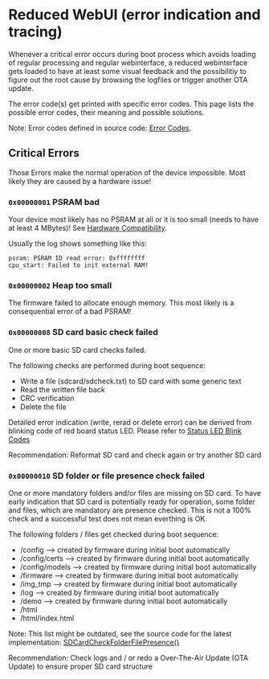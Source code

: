 # Reduced WebUI (error indication and tracing)

Whenever a critical error occurs during boot process which avoids loading of regular processing and regular webinterface, a reduced webinterface gets loaded to have at least some visual feedback and the possibilitiy to figure out the root cause by browsing the logfiles or trigger another OTA update.

The error code(s) get printed with specific error codes. This page lists the possible error codes, their meaning and possible solutions.

Note: Error codes defined in source code: [Error Codes](https://github.com/Slider0007/AI-on-the-edge-device/blob/develop/code/components/jomjol_helper/system.h).


## Critical Errors
Those Errors make the normal operation of the device impossible.
Most likely they are caused by a hardware issue!

### `0x00000001` PSRAM bad
Your device most likely has no PSRAM at all or it is too small (needs to have at least 4 MBytes)!
See [Hardware Compatibility](../Hardware-Compatibility).

Usually the log shows something like this:
```
psram: PSRAM ID read error: 0xffffffff
cpu_start: Failed to init external RAM!
```

### `0x00000002` Heap too small
The firmware failed to allocate enough memory. This most likely is a consequential error of a bad PSRAM!

### `0x00000008` SD card basic check failed
One or more basic SD card checks failed.

The following checks are performed during boot sequence:

 - Write a file (sdcard/sdcheck.txt) to SD card with some generic text
 - Read the written file back
 - CRC verification
 - Delete the file

Detailed error indication (write, rerad or delete error) can be derived from blinking code of red board status LED. Please refer to [Status LED Blink Codes](StatusLED_BlinkCodes.md)

Recommendation: Reformat SD card and check again or try another SD card

### `0x00000010` SD folder or file presence check failed
One or more mandatory folders and/or files are missing on SD card.
To have early indication that SD card is potentially ready for operation, some folder and files, which are mandatory are presence checked. This is not a 100% check and a successful test does not mean everthing is OK.

The following folders / files get checked during boot sequence:

- /config --> created by firmware during initial boot automatically
- /config/certs --> created by firmware during initial boot automatically
- /config/models --> created by firmware during initial boot automatically
- /firmware --> created by firmware during initial boot automatically
- /img_tmp --> created by firmware during initial boot automatically
- /log --> created by firmware during initial boot automatically
- /demo --> created by firmware during initial boot automatically
- /html
- /html/index.html

Note: This list might be outdated, see the source code for the latest implementation: [SDCardCheckFolderFilePresence()](https://github.com/slider0007/AI-on-the-edge-device/blob/develop/code/components/jomjol_helper/sdcard_check.cpp#L14)

Recommendation: Check logs and / or redo a Over-The-Air Update (OTA Update) to ensure proper SD card structure


